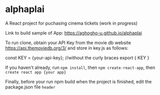 # alphaplai
A React project for puchasing cinema tickets (work in progress)

Link to build sample of App: https://aghogho-u.github.io/alphaplai


To run clone, obtain your API Key from the movie db website https://api.themoviedb.org/3/ and store in key.js as follows:

const KEY = {your-api-key}; //without the curly braces
export { KEY }


If you haven't already, run `npm install`, then `npm create-react-app`, then `create react app {your app}`


Finally, before your run npm build when the project is finished, edit the package.json file `header`  